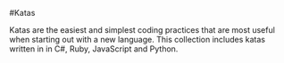 #Katas

Katas are the easiest and simplest coding practices that are most useful when starting out with a new language. 
This collection includes katas written in in C#, Ruby, JavaScript and Python.
